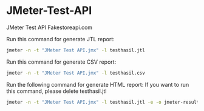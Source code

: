 # JMeter-Test-API
JMeter Test API Fakestoreapi.com

Run this command for generate JTL report:
```bash
jmeter -n -t "JMeter Test API.jmx" -l testhasil.jtl
```

Run this command for generate CSV report:
```bash
jmeter -n -t "JMeter Test API.jmx" -l testhasil.csv
```

Run the following command for generate HTML report:
If you want to run this command, please delete testhasil.jtl
```bash
jmeter -n -t "JMeter Test API.jmx" -l testhasil.jtl -e -o jmeter-results
```

